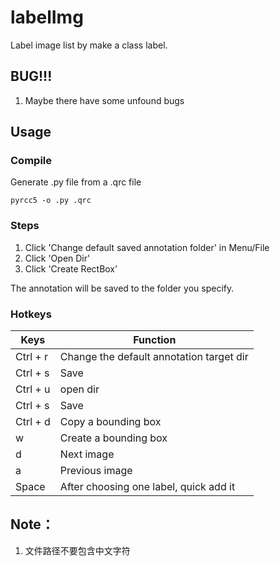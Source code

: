 # labelImg

Label image list by make a class label.

## BUG!!!
1. Maybe there have some unfound bugs

## Usage

### Compile

Generate .py file from a .qrc file
```
pyrcc5 -o .py .qrc
```

### Steps

1. Click 'Change default saved annotation folder' in Menu/File
2. Click 'Open Dir'
3. Click 'Create RectBox'

The annotation will be saved to the folder you specify.

### Hotkeys

|    Keys  |                 Function                 |
|----------|------------------------------------------|
| Ctrl + r | Change the default annotation target dir |
| Ctrl + s | Save                                     |
| Ctrl + u | open dir                                 |
| Ctrl + s | Save                                     |
| Ctrl + d | Copy a bounding box                      |
| w        | Create a bounding box                    |
| d        | Next image                               |
| a        | Previous image                           |
| Space    | After choosing one label, quick add it   |


## Note： 
1. 文件路径不要包含中文字符
